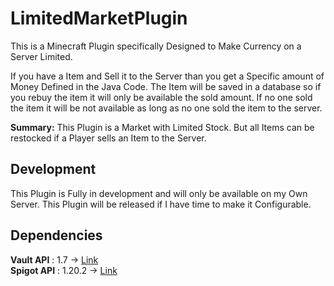 # LimitedMarketPlugin
This is a Minecraft Plugin specifically Designed to Make Currency on a Server Limited.

If you have a Item and Sell it to the Server than you get a Specific amount of Money Defined in the Java Code.
The Item will be saved in a database so if you rebuy the item it will only be available the sold amount. If no one sold the item it will be not available as long as no one sold the item to the server.

**Summary:** This Plugin is a Market with Limited Stock. But all Items can be restocked if a Player sells an Item to the Server.

## Development

This Plugin is Fully in development and will only be available on my Own Server.
This Plugin will be released if I have time to make it Configurable.

## Dependencies
**Vault API** : 1.7 -> [Link](https://github.com/MilkBowl/VaultAPI)\
**Spigot API** : 1.20.2 -> [Link](https://hub.spigotmc.org/javadocs/spigot/)
